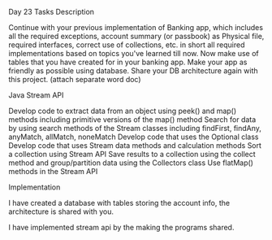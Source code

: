 Day 23 Tasks Description

Continue with your previous implementation of Banking app, which includes all the required exceptions, account summary (or passbook) as Physical file, required interfaces, correct use of collections, etc. in short all required implementations based on topics you've learned till now.
Now make use of tables that you have created for in your banking app. Make your app as friendly as possible using database.
Share your DB architecture again with this project. (attach separate word doc)

Java Stream API

Develop code to extract data from an object using peek() and map() methods including primitive versions of the map() method
Search for data by using search methods of the Stream classes including findFirst, findAny, anyMatch, allMatch, noneMatch
Develop code that uses the Optional class
Develop code that uses Stream data methods and calculation methods
Sort a collection using Stream API
Save results to a collection using the collect method and group/partition data using the Collectors class
Use flatMap() methods in the Stream API


Implementation

I have created a database with tables storing the account info, the architecture is shared with you.

I have implemented stream api by the making the programs shared.